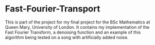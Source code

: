 # Fast-Fourier-Transport
This is part of the project for my final project for the BSc Mathematics at Queen Mary, University of London. It contains my implementation of the Fast Fourier Transform, a denoising function and an example of this algorithm being tested on a song with artificially added noise.
